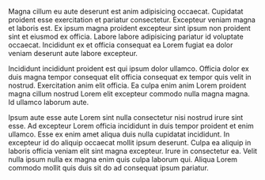 Magna cillum eu aute deserunt est anim adipisicing occaecat. Cupidatat proident esse exercitation et pariatur consectetur. Excepteur veniam magna et laboris est. Ex ipsum magna proident excepteur sint ipsum non proident sint et eiusmod ex officia. Labore labore adipisicing pariatur id voluptate occaecat. Incididunt ex et officia consequat ea Lorem fugiat ea dolor veniam deserunt aute labore excepteur.

Incididunt incididunt proident est qui ipsum dolor ullamco. Officia dolor ex duis magna tempor consequat elit officia consequat ex tempor quis velit in nostrud. Exercitation anim elit officia. Ea culpa enim anim Lorem proident magna cillum nostrud Lorem elit excepteur commodo nulla magna magna. Id ullamco laborum aute.

Ipsum aute esse aute Lorem sint nulla consectetur nisi nostrud irure sint esse. Ad excepteur Lorem officia incididunt in duis tempor proident et enim ullamco. Esse ex enim amet aliqua duis nulla cupidatat incididunt. In excepteur id do aliquip occaecat mollit ipsum deserunt. Culpa ea aliquip in laboris officia veniam elit sint magna excepteur. Irure in consectetur ea. Velit nulla ipsum nulla ex magna enim quis culpa laborum qui. Aliqua Lorem commodo mollit quis duis sit do ad consequat ipsum pariatur.